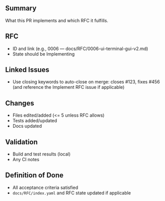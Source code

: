 ## Summary
What this PR implements and which RFC it fulfills.

## RFC
- ID and link (e.g., 0006 — docs/RFC/0006-ui-terminal-gui-v2.md)
- State should be Implementing

## Linked Issues
- Use closing keywords to auto-close on merge: closes #123, fixes #456 (and reference the Implement RFC issue if applicable)

## Changes
- Files edited/added (<= 5 unless RFC allows)
- Tests added/updated
- Docs updated

## Validation
- Build and test results (local)
- Any CI notes

## Definition of Done
- All acceptance criteria satisfied
- `docs/RFC/index.yaml` and RFC state updated if applicable
